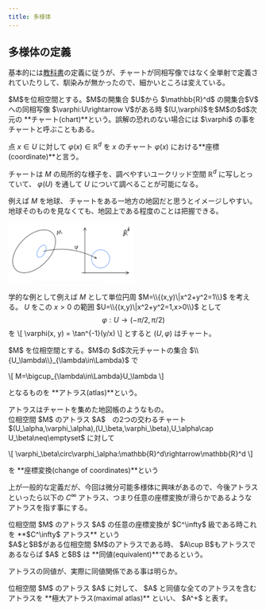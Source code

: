 ```yaml
---
title: 多様体
---
```


## 多様体の定義

基本的には[教科書](https://press.princeton.edu/absil)の定義に従うが、チャートが同相写像ではなく全単射で定義されていたりして、馴染みが無かったので、細かいところは変えている。

<div class="definition" markdown=1>
$M$を位相空間とする。$M$の開集合 $U$から $\mathbb{R}^d$ の開集合$V$ への同相写像 $\varphi:U\rightarrow V$がある時 $(U,\varphi)$を$M$の$d$次元の **チャート(chart)**という。誤解の恐れのない場合には $\varphi$ の事をチャートと呼ぶこともある。

点 $x\in U$ に対して $\varphi(x)\in\mathbb{R}^d$ を $x$ のチャート $\varphi(x)$ における**座標(coordinate)**と言う。
</div>

チャートは $M$ の局所的な様子を、調べやすいユークリッド空間 $\mathbb{R}^d$ に写しとっていて、 $\varphi(U)$ を通して $U$ について調べることが可能になる。

例えば $M$ を地球、 チャートをある一地方の地図だと思うとイメージしやすい。地球そのものを見なくても、地図上である程度のことは把握できる。

<img src="images/chart.png" width="50%">

学的な例として例えば $M$ として単位円周 $M=\\{(x,y)\|x^2+y^2=1\\}$ を考える。 $U$ をこの $x>0$ の範囲 $U=\\{(x,y)\|x^2+y^2=1,x>0\\}$ として $$\varphi:U\rightarrow(-\pi/2,\pi/2)$$を
\\[
\varphi(x, y) = \tan^{-1}(y/x)
\\]
とすると $(U,\varphi)$ はチャート。

<div class="definition" markdown=1>
$M$ を位相空間とする。$M$の $d$次元チャートの集合
 $\\{U_\lambda\\}_{\lambda\in\Lambda}$ で

\\[ M=\bigcup_{\lambda\in\Lambda}U_\lambda \\]

となるものを **アトラス(atlas)**という。
</div>
アトラスはチャートを集めた地図帳のようなもの。
    
<div class="definition" markdown=1>
位相空間 $M$ のアトラス $A$　の2つの交わるチャート $(U_\alpha,\varphi_\alpha),(U_\beta,\varphi_\beta),U_\alpha\cap U_\beta\neq\emptyset$ に対して

\\[ \varphi_\beta\circ\varphi_\alpha:\mathbb{R}^d\rightarrow\mathbb{R}^d \\]

を **座標変換(change of coordinates)**という
</div>

上が一般的な定義だが、今回は微分可能多様体に興味があるので、今後アトラスといったら以下の $C^\infty$ アトラス、つまり任意の座標変換が滑らかであるようなアトラスを指す事にする。

<div class="definition" markdown=1>
位相空間  $M$ のアトラス $A$ の任意の座標変換が $C^\infty$ 級である時これを **$C^\infty$ アトラス** という
</div>

<div class="definition" markdown=1>
$A$と$B$がある位相空間 $M$のアトラスである時、 $A\cup B$もアトラスであるならば $A$ と$B$ は **同値(equivalent)**であるという。
</div>

アトラスの同値が、実際に同値関係である事は明らか。

<div class="definition" markdown=1>
位相空間 $M$ のアトラス $A$ に対して、 $A$ と同値な全てのアトラスを含むアトラスを **極大アトラス(maximal atlas)** といい、 $A^+$ と表す。
</div>
